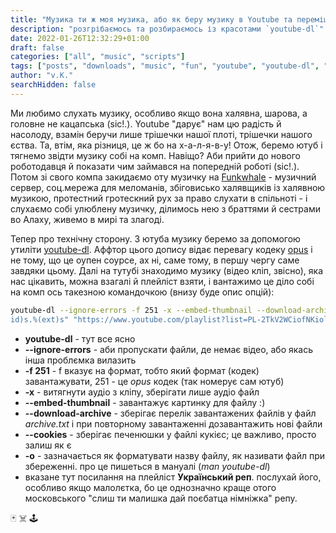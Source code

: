 ```yaml
---
title: "Музика ти ж моя музика, або як беру музику в Youtube та переміщую її на Funkwhale"
description: "розгрібаємось та розбираємось із красотами `youtube-dl`"
date: 2022-01-26T12:32:29+01:00
draft: false
categories: ["all", "music", "scripts"]
tags: ["posts", "downloads", "music", "fun", "youtube", "youtube-dl", "funkwhale", "FLOSS", "халява"]
author: "v.K."
searchHidden: false
---
```


Ми любимо слухать музику, особливо якщо вона халявна, шарова, а головне не кацапська (sic!.). Youtube "дарує" нам цю радість й насолоду, взамін беручи лише трішечки нашої плоті, трішечки нашого єства. Та, втім, яка різниця, це ж бо на х-а-л-я-в-у! Отож, беремо ютуб і тягнемо звідти музику собі на комп. Навіщо? Аби прийти до нового роботодавця й показати чим займався на попередній роботі (sic!.). Потом зі свого компа закидаємо оту музичку на [Funkwhale](https://funkwhale.audio/) - музичний сервер, соц.мережа для меломанів, збіговисько халявщиків із халявною музикою, протестний гротескний рух за право слухати в спільноті - і слухаємо собі улюблену музичку, ділимось нею з браттями й сестрами во Алаху, живемо в мирі та злагоді. 

Тепер про технічну сторону. З ютуба музику беремо за допомогою утиліти [youtube-dl](https://youtube-dl.org/). Аффтор цього допису відає перевагу кодеку [opus](https://en.wikipedia.org/wiki/Opus_(audio_format)) і не тому, що це оупен соурсе, ах ні, саме тому, в першу чергу саме завдяки цьому. Далі на тутубі знаходимо музику (відео кліп, звісно), яка нас цікавить, можна взагалі й плейліст взяти, і вантажимо це діло собі на комп ось такезною командочкою (внизу буде опис опцій):

```bash
youtube-dl --ignore-errors -f 251 -x --embed-thumbnail --download-archive archive.txt --cookies cookies.txt -o "%(title)s-%(
id)s.%(ext)s" "https://www.youtube.com/playlist?list=PL-2TkV2WCiofNKiolAk4Mm_UWpvViYbqS"
```

 - **youtube-dl** - тут все ясно
 - **--ignore-errors** - аби пропускати файли, де немає відео, або якась інша проблємка вилазить
 - **-f 251** - f вказує на формат, тобто який формат (кодек) завантажувати, 251 - це _opus_ кодек (так номерує сам ютуб)
 - **-x** - витягнути аудіо з кліпу, зберігати лише аудіо файл
 - **--embed-thumbnail** -  завантажує картинку для файлу :)
 - **--download-archive** - зберігає перелік завантажених файлів у файл _archive.txt_ і при повторному завантаженні дозавантажить нові файли
 - **--cookies** - зберігає печенюшки у файлі кукієс; це важливо, просто залиш як є
 - **-o** - зазначається як форматувати назву файлу, як називати файл при збереженні. про це пишеться в мануалі (_man youtube-dl_)
 - вказане тут посилання на плейліст **Український реп**. послухай його, особливо якщо малолєтка, бо це однозначно краще отого московського "слиш ти малишка дай поєбатца німніжка" репу. 

🃏 ☠️ 🕹️
